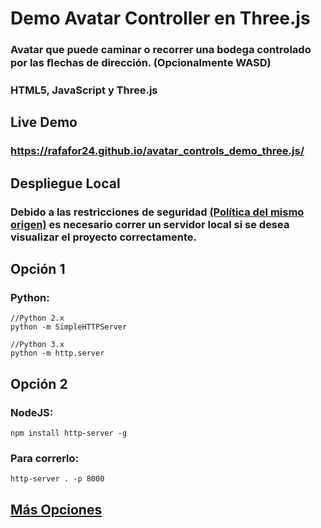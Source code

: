 # Demo Avatar Controller en Three.js
### Avatar que puede caminar o recorrer una bodega controlado por las ﬂechas de dirección. (Opcionalmente WASD)
### HTML5, JavaScript y Three.js

## Live Demo
### https://rafafor24.github.io/avatar_controls_demo_three.js/

## Despliegue Local
### Debido a las restricciones de seguridad [(Política del mismo origen)](https://en.wikipedia.org/wiki/Same-origin_policy) es necesario correr un servidor local si se desea visualizar el proyecto correctamente. 
## Opción 1
### Python:
    //Python 2.x 
    python -m SimpleHTTPServer

    //Python 3.x
    python -m http.server
## Opción 2
### NodeJS:
    npm install http-server -g
### Para correrlo:
    http-server . -p 8000
## [Más Opciones](https://threejs.org/docs/#manual/en/introduction/How-to-run-things-locally)